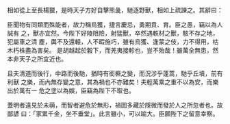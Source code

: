 相如從上至長楊獵，是時天子方好自擊熊彘，馳逐野獸，相如上疏諫之。其辭曰：

臣聞物有同類而殊能者，故力稱烏獲，捷言慶忌，勇期賁、育。臣之愚，竊以為人誠有
之，獸亦宜然。今陛下好陵阻險，射猛獸，卒然遇軼材之獸，駭不存之地，犯屬車之清
塵，輿不及還轅，人不暇施巧，雖有烏獲、逢蒙之伎，力不得用，枯木朽株盡為害矣。
是胡越起於轂下，而羌夷接軫也，豈不殆哉！雖萬全無患，然本非天子之所宜近也。

且夫清道而後行，中路而後馳，猶時有銜橛之變，而況涉乎蓬蒿，馳乎丘墳，前有利獸
之樂，而內無存變之意，其為禍也不亦難矣！夫輕萬乘之重不以為安，而樂出於萬有一
危之塗以為娛，臣竊為陛下不取也。

蓋明者遠見於未萌，而智者避危於無形，禍固多藏於隱微而發於人之所忽者也。故鄙諺
曰：「家累千金，坐不垂堂」。此言雖小，可以喻大。臣願陛下之留意幸察。

